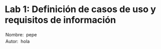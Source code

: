 <body>
    <h1>Lab 1: Definición de casos de uso y requisitos de información</h1>
    <div>
      <div style="display: inline-block; border: 2px solid #fff">Nombre:</div>
      <div style="display: inline-block; border: 2px solid #fff">pepe</div>
      <div></div>
      <div style="display: inline-block; border: 2px solid #fff">Autor:</div>
      <div style="display: inline-block; border: 2px solid #fff">hola</div>
    </div>






</body>